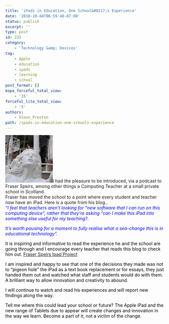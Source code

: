```yaml
---
title: 'iPads in Education, One School&#8217;s Experience'
date: '2010-10-04T06:59:40-07:00'
status: publish
excerpt: ''
type: post
id: 233
category:
    - 'Technology &amp; Devices'
tag:
    - Apple
    - education
    - ipads
    - learning
    - school
post_format: []
kopa_forceful_total_view:
    - '15'
forceful_lite_total_view:
    - '5'
authors:
    - Glenn_Preston
path: /ipads-in-education-one-schools-experience
---
```

[![](/content/uploads/2010/10/DSC_0034-e1286166918729-150x150.jpg "DSC_0034")](/content/uploads/2010/10/DSC_0034.jpg)I had the pleasure to be introduced, via a podcast to Fraser Speirs, among other things a Computing Teacher at a small private school in Scotland.  
Fraser has moved the school to a point where every student and teacher now have an iPad. Here is a quote from his blog..  
*<span style="color: #0000ff;">“I feel that teachers aren’t looking for “new software that I can run on this computing device”, rather that they’re asking “can I make this iPad into something else useful for my teaching?. </span>*

*<span style="color: #0000ff;">It’s worth pausing for a moment to fully realise what a sea-change this is in educational technology”.</span>*

<span style="color: #000000;">It is inspiring and informative to read the experience he and the school are going through and I encourage every teacher that reads this blog to check him out. [Fraser Speirs Ipad Project](http://speirs.org/blog/tag/theipadproject "Faser Speirs iPad Project")</span>

<span style="color: #000000;">I am inspired and happy to see that one of the decisions they made was not to “pigeon hole” the iPad as a text book replacement or for essays, they just handed them out and watched what staff and students would do with them. A brilliant way to allow innovation and creativity to abound.</span>

<span style="color: #000000;">I will continue to watch and read his experiences and will report new findings along the way.</span>

<span style="color: #000000;">Tell me where this could lead your school or future? The Apple iPad and the new range of Tablets due to appear will create changes and innovation in the way we learn. Become a part of it, not a victim of the change.</span>

<span style="color: #000000;"></span>